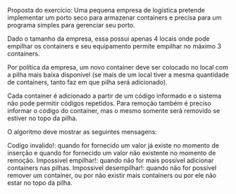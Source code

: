 Proposta do exercício: Uma pequena empresa de logística pretende implementar um porto seco para armazenar containers e precisa para um programa simples para gerenciar seu porto.

Dado o tamanho da empresa, essa possui apenas 4 locais onde pode empilhar os containers e seu equipamento permite empilhar no máximo 3 containers.

Por política da empresa, um novo container deve ser colocado no local com a pilha mais baixa disponível (se mais de um local tiver a mesma quantidade de containers, tanto faz em que pilha será adicionado).

Cada container é adicionado a partir de um código informado e o sistema não pode permitir códigos repetidos. Para  remoção também é preciso informar o código do container, mas o mesmo somente será removido se estiver no topo da pilha.

O algoritmo deve mostrar as seguintes mensagens:

Codigo invalido!: quando for fornecido um valor já existe no momento de inserção e quando for fornecido um valor não existente no momento de remoção.
Impossivel empilhar!: quando não for mais possível adicionar containers nas pilhas.
Impossivel desempilhar!: quando não for possível remover um container, ou por não existir mais containers ou por ele não estar no topo da pilha.
